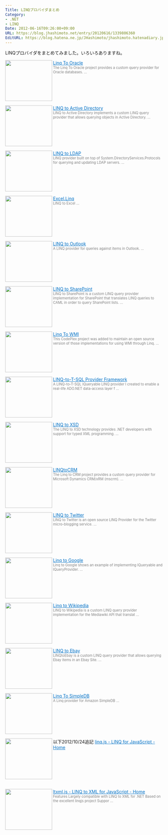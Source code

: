```yaml
---
Title: LINQプロバイダまとめ
Category:
- .NET
- LINQ
Date: 2012-06-16T09:26:00+09:00
URL: https://blog.jhashimoto.net/entry/20120616/1339806360
EditURL: https://blog.hatena.ne.jp/JHashimoto/jhashimoto.hatenadiary.jp/atom/entry/12921228815717256152
---
```


LINQプロバイダをまとめてみました。いろいろありますね。

<a href="http://linqtooracle.codeplex.com/" target="_blank"><img class="alignleft" align="left" border="0" src="http://capture.heartrails.com/150x130/shadow?http://linqtooracle.codeplex.com/" alt="" width="150" height="130" /></a><a style="color:#0070C5;" href="http://linqtooracle.codeplex.com/" target="_blank">Linq To Oracle</a><a href="http://b.hatena.ne.jp/entry/http://linqtooracle.codeplex.com/" target="_blank"><img border="0" src="http://b.hatena.ne.jp/entry/image/http://linqtooracle.codeplex.com/" alt="" /></a><br><span style="color: #808080;font-size: 80%;">The Linq To Oracle project provides a custom query provider for Oracle databases. ...</span><br style="clear:both;" />

<a href="http://linqtoad.codeplex.com/" target="_blank"><img class="alignleft" align="left" border="0" src="http://capture.heartrails.com/150x130/shadow?http://linqtoad.codeplex.com/" alt="" width="150" height="130" /></a><a style="color:#0070C5;" href="http://linqtoad.codeplex.com/" target="_blank">LINQ to Active Directory</a><a href="http://b.hatena.ne.jp/entry/http://linqtoad.codeplex.com/" target="_blank"><img border="0" src="http://b.hatena.ne.jp/entry/image/http://linqtoad.codeplex.com/" alt="" /></a><br><span style="color: #808080;font-size: 80%;">LINQ to Active Directory implements a custom LINQ query provider that allows querying objects in Active Directory. ...</span><br style="clear:both;" />

<a href="http://linqtoldap.codeplex.com/" target="_blank"><img class="alignleft" align="left" border="0" src="http://capture.heartrails.com/150x130/shadow?http://linqtoldap.codeplex.com/" alt="" width="150" height="130" /></a><a style="color:#0070C5;" href="http://linqtoldap.codeplex.com/" target="_blank">LINQ to LDAP</a><a href="http://b.hatena.ne.jp/entry/http://linqtoldap.codeplex.com/" target="_blank"><img border="0" src="http://b.hatena.ne.jp/entry/image/http://linqtoldap.codeplex.com/" alt="" /></a><br><span style="color: #808080;font-size: 80%;">LINQ provider built on top of System.DirectoryServices.Protocols for querying and updating LDAP servers. ...</span><br style="clear:both;" />

<a href="http://xlslinq.codeplex.com/" target="_blank"><img class="alignleft" align="left" border="0" src="http://capture.heartrails.com/150x130/shadow?http://xlslinq.codeplex.com/" alt="" width="150" height="130" /></a><a style="color:#0070C5;" href="http://xlslinq.codeplex.com/" target="_blank">Excel.Linq</a><a href="http://b.hatena.ne.jp/entry/http://xlslinq.codeplex.com/" target="_blank"><img border="0" src="http://b.hatena.ne.jp/entry/image/http://xlslinq.codeplex.com/" alt="" /></a><br><span style="color: #808080;font-size: 80%;">LINQ to Excel ...</span><br style="clear:both;" />

<a href="http://linqtooutlook.codeplex.com/" target="_blank"><img class="alignleft" align="left" border="0" src="http://capture.heartrails.com/150x130/shadow?http://linqtooutlook.codeplex.com/" alt="" width="150" height="130" /></a><a style="color:#0070C5;" href="http://linqtooutlook.codeplex.com/" target="_blank">LINQ to Outlook</a><a href="http://b.hatena.ne.jp/entry/http://linqtooutlook.codeplex.com/" target="_blank"><img border="0" src="http://b.hatena.ne.jp/entry/image/http://linqtooutlook.codeplex.com/" alt="" /></a><br><span style="color: #808080;font-size: 80%;">A LINQ provider for queries against items in Outlook. ...</span><br style="clear:both;" />

<a href="http://linqtosharepoint.codeplex.com/" target="_blank"><img class="alignleft" align="left" border="0" src="http://capture.heartrails.com/150x130/shadow?http://linqtosharepoint.codeplex.com/" alt="" width="150" height="130" /></a><a style="color:#0070C5;" href="http://linqtosharepoint.codeplex.com/" target="_blank">LINQ to SharePoint</a><a href="http://b.hatena.ne.jp/entry/http://linqtosharepoint.codeplex.com/" target="_blank"><img border="0" src="http://b.hatena.ne.jp/entry/image/http://linqtosharepoint.codeplex.com/" alt="" /></a><br><span style="color: #808080;font-size: 80%;">LINQ to SharePoint is a custom LINQ query provider implementation for SharePoint that translates LINQ queries to CAML in order to query SharePoint lists. ...</span><br style="clear:both;" />

<a href="http://linq2wmi.codeplex.com/" target="_blank"><img class="alignleft" align="left" border="0" src="http://capture.heartrails.com/150x130/shadow?http://linq2wmi.codeplex.com/" alt="" width="150" height="130" /></a><a style="color:#0070C5;" href="http://linq2wmi.codeplex.com/" target="_blank">Linq To WMI</a><a href="http://b.hatena.ne.jp/entry/http://linq2wmi.codeplex.com/" target="_blank"><img border="0" src="http://b.hatena.ne.jp/entry/image/http://linq2wmi.codeplex.com/" alt="" /></a><br><span style="color: #808080;font-size: 80%;">This CodePlex project was added to maintain an open source version of those implementations for using WMI through Linq. ...</span><br style="clear:both;" />

<a href="http://linqprovider.codeplex.com/" target="_blank"><img class="alignleft" align="left" border="0" src="http://capture.heartrails.com/150x130/shadow?http://linqprovider.codeplex.com/" alt="" width="150" height="130" /></a><a style="color:#0070C5;" href="http://linqprovider.codeplex.com/" target="_blank">LINQ-to-T-SQL Provider Framework</a><a href="http://b.hatena.ne.jp/entry/http://linqprovider.codeplex.com/" target="_blank"><img border="0" src="http://b.hatena.ne.jp/entry/image/http://linqprovider.codeplex.com/" alt="" /></a><br><span style="color: #808080;font-size: 80%;">A LINQ-to-T-SQL IQueryable LINQ provider I created to enable a real-life ADO.NET data-access layer f ...</span><br style="clear:both;" />

<a href="http://linqtoxsd.codeplex.com/" target="_blank"><img class="alignleft" align="left" border="0" src="http://capture.heartrails.com/150x130/shadow?http://linqtoxsd.codeplex.com/" alt="" width="150" height="130" /></a><a style="color:#0070C5;" href="http://linqtoxsd.codeplex.com/" target="_blank">LINQ to XSD</a><a href="http://b.hatena.ne.jp/entry/http://linqtoxsd.codeplex.com/" target="_blank"><img border="0" src="http://b.hatena.ne.jp/entry/image/http://linqtoxsd.codeplex.com/" alt="" /></a><br><span style="color: #808080;font-size: 80%;">The LINQ to XSD technology provides .NET developers with support for typed XML programming. ...</span><br style="clear:both;" />

<a href="http://linqtocrm.codeplex.com/" target="_blank"><img class="alignleft" align="left" border="0" src="http://capture.heartrails.com/150x130/shadow?http://linqtocrm.codeplex.com/" alt="" width="150" height="130" /></a><a style="color:#0070C5;" href="http://linqtocrm.codeplex.com/" target="_blank">LINQtoCRM</a><a href="http://b.hatena.ne.jp/entry/http://linqtocrm.codeplex.com/" target="_blank"><img border="0" src="http://b.hatena.ne.jp/entry/image/http://linqtocrm.codeplex.com/" alt="" /></a><br><span style="color: #808080;font-size: 80%;">The Linq to CRM project provides a custom query provider for Microsoft Dynamics CRM/xRM (mscrm). ...</span><br style="clear:both;" />

<a href="http://linqtotwitter.codeplex.com/" target="_blank"><img class="alignleft" align="left" border="0" src="http://capture.heartrails.com/150x130/shadow?http://linqtotwitter.codeplex.com/" alt="" width="150" height="130" /></a><a style="color:#0070C5;" href="http://linqtotwitter.codeplex.com/" target="_blank">LINQ to Twitter</a><a href="http://b.hatena.ne.jp/entry/http://linqtotwitter.codeplex.com/" target="_blank"><img border="0" src="http://b.hatena.ne.jp/entry/image/http://linqtotwitter.codeplex.com/" alt="" /></a><br><span style="color: #808080;font-size: 80%;">LINQ to Twitter is an open source LINQ Provider for the Twitter micro-blogging service. ...</span><br style="clear:both;" />

<a href="http://glinq.codeplex.com/" target="_blank"><img class="alignleft" align="left" border="0" src="http://capture.heartrails.com/150x130/shadow?http://glinq.codeplex.com/" alt="" width="150" height="130" /></a><a style="color:#0070C5;" href="http://glinq.codeplex.com/" target="_blank">Linq to Google</a><a href="http://b.hatena.ne.jp/entry/http://glinq.codeplex.com/" target="_blank"><img border="0" src="http://b.hatena.ne.jp/entry/image/http://glinq.codeplex.com/" alt="" /></a><br><span style="color: #808080;font-size: 80%;">Linq to Google shows an example of implementing IQueryable and IQueryProvider. ...</span><br style="clear:both;" />

<a href="http://linqtowikipedia.codeplex.com/" target="_blank"><img class="alignleft" align="left" border="0" src="http://capture.heartrails.com/150x130/shadow?http://linqtowikipedia.codeplex.com/" alt="" width="150" height="130" /></a><a style="color:#0070C5;" href="http://linqtowikipedia.codeplex.com/" target="_blank">Linq to Wikipedia</a><a href="http://b.hatena.ne.jp/entry/http://linqtowikipedia.codeplex.com/" target="_blank"><img border="0" src="http://b.hatena.ne.jp/entry/image/http://linqtowikipedia.codeplex.com/" alt="" /></a><br><span style="color: #808080;font-size: 80%;">LINQ to Wikipedia is a custom LINQ query provider implementation for the Mediawiki API that translat ...</span><br style="clear:both;" />

<a href="http://linqtoebay.codeplex.com/" target="_blank"><img class="alignleft" align="left" border="0" src="http://capture.heartrails.com/150x130/shadow?http://linqtoebay.codeplex.com/" alt="" width="150" height="130" /></a><a style="color:#0070C5;" href="http://linqtoebay.codeplex.com/" target="_blank">LINQ to Ebay</a><a href="http://b.hatena.ne.jp/entry/http://linqtoebay.codeplex.com/" target="_blank"><img border="0" src="http://b.hatena.ne.jp/entry/image/http://linqtoebay.codeplex.com/" alt="" /></a><br><span style="color: #808080;font-size: 80%;">LINQtoEbay is a custom LINQ query provider that allows querying Ebay items in an Ebay Site. ...</span><br style="clear:both;" />

<a href="http://linqtosimpledb.codeplex.com/" target="_blank"><img class="alignleft" align="left" border="0" src="http://capture.heartrails.com/150x130/shadow?http://linqtosimpledb.codeplex.com/" alt="" width="150" height="130" /></a><a style="color:#0070C5;" href="http://linqtosimpledb.codeplex.com/" target="_blank">Linq To SimpleDB</a><a href="http://b.hatena.ne.jp/entry/http://linqtosimpledb.codeplex.com/" target="_blank"><img border="0" src="http://b.hatena.ne.jp/entry/image/http://linqtosimpledb.codeplex.com/" alt="" /></a><br><span style="color: #808080;font-size: 80%;">A Linq provider for Amazon SimpleDB ...</span><br style="clear:both;" />

以下2012/10/24追記
<a href="http://linqjs.codeplex.com/" target="_blank"><img class="alignleft" align="left" border="0" src="http://capture.heartrails.com/150x130/shadow?http://linqjs.codeplex.com/" alt="" width="150" height="130" /></a><a style="color:#0070C5;" href="http://linqjs.codeplex.com/" target="_blank">linq.js - LINQ for JavaScript - Home</a><a href="http://b.hatena.ne.jp/entry/http://linqjs.codeplex.com/" target="_blank"><img border="0" src="http://b.hatena.ne.jp/entry/image/http://linqjs.codeplex.com/" alt="" /></a><br style="clear:both;" /><br>

<a href="http://ltxmljs.codeplex.com/" target="_blank"><img class="alignleft" align="left" border="0" src="http://capture.heartrails.com/150x130/shadow?http://ltxmljs.codeplex.com/" alt="" width="150" height="130" /></a><a style="color:#0070C5;" href="http://ltxmljs.codeplex.com/" target="_blank">ltxml.js - LINQ to XML for JavaScript - Home</a><a href="http://b.hatena.ne.jp/entry/http://ltxmljs.codeplex.com/" target="_blank"><img border="0" src="http://b.hatena.ne.jp/entry/image/http://ltxmljs.codeplex.com/" alt="" /></a><br><span style="color: #808080;font-size: 80%;">  Features Largely compatible with LINQ to XML for .NET Based on the excellent linqjs project Suppor ...</span><br style="clear:both;" />

